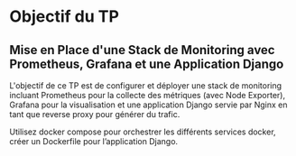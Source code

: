 # Objectif du TP

## Mise en Place d'une Stack de Monitoring avec Prometheus, Grafana et une Application Django

L'objectif de ce TP est de configurer et déployer une stack de monitoring incluant Prometheus pour la collecte des métriques (avec Node Exporter), Grafana pour la visualisation et une application Django servie par Nginx en tant que reverse proxy pour générer du trafic. 

Utilisez docker compose pour orchestrer les différents services docker, créer un Dockerfile pour l’application Django.
